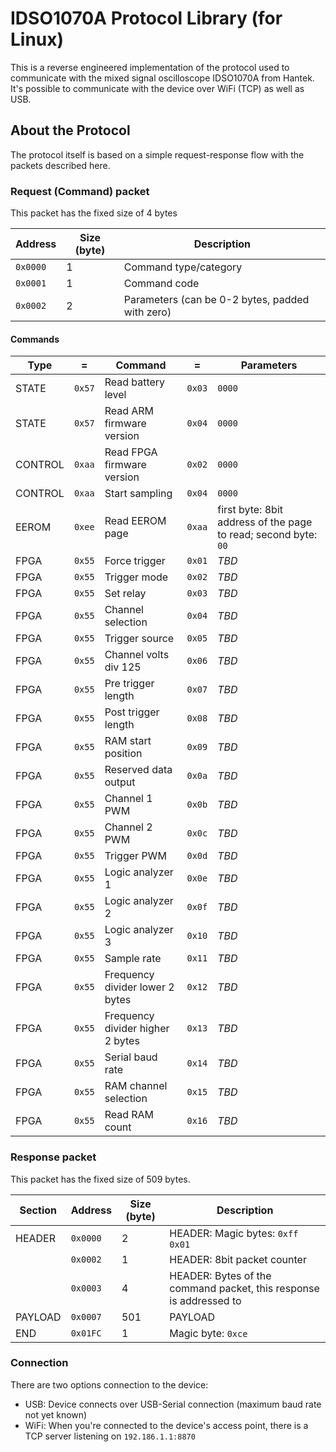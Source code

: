 # IDSO1070A Protocol Library (for Linux)

This is a reverse engineered implementation of the protocol used to communicate with the mixed signal oscilloscope IDSO1070A from Hantek.
It's possible to communicate with the device over WiFi (TCP) as well as USB.

## About the Protocol

The protocol itself is based on a simple request-response flow with the packets described here.

### Request (Command) packet

This packet has the fixed size of 4 bytes

Address|Size (byte)|Description
-|-|-
`0x0000`|1|Command type/category
`0x0001`|1|Command code
`0x0002`|2|Parameters (can be 0-2 bytes, padded with zero)

#### Commands

Type|=|Command|=|Parameters
-|-|-|-|-
STATE|`0x57`|Read battery level|`0x03`|`0000`
STATE|`0x57`|Read ARM firmware version|`0x04`|`0000`
CONTROL|`0xaa`|Read FPGA firmware version|`0x02`|`0000`
CONTROL|`0xaa`|Start sampling|`0x04`|`0000`
EEROM|`0xee`|Read EEROM page|`0xaa`|first byte: 8bit address of the page to read; second byte: `00`
FPGA|`0x55`|Force trigger|`0x01`|*TBD*
FPGA|`0x55`|Trigger mode|`0x02`|*TBD*
FPGA|`0x55`|Set relay|`0x03`|*TBD*
FPGA|`0x55`|Channel selection|`0x04`|*TBD*
FPGA|`0x55`|Trigger source|`0x05`|*TBD*
FPGA|`0x55`|Channel volts div 125|`0x06`|*TBD*
FPGA|`0x55`|Pre trigger length|`0x07`|*TBD*
FPGA|`0x55`|Post trigger length|`0x08`|*TBD*
FPGA|`0x55`|RAM start position|`0x09`|*TBD*
FPGA|`0x55`|Reserved data output|`0x0a`|*TBD*
FPGA|`0x55`|Channel 1 PWM|`0x0b`|*TBD*
FPGA|`0x55`|Channel 2 PWM|`0x0c`|*TBD*
FPGA|`0x55`|Trigger PWM|`0x0d`|*TBD*
FPGA|`0x55`|Logic analyzer 1|`0x0e`|*TBD*
FPGA|`0x55`|Logic analyzer 2|`0x0f`|*TBD*
FPGA|`0x55`|Logic analyzer 3|`0x10`|*TBD*
FPGA|`0x55`|Sample rate|`0x11`|*TBD*
FPGA|`0x55`|Frequency divider lower 2 bytes|`0x12`|*TBD*
FPGA|`0x55`|Frequency divider higher 2 bytes|`0x13`|*TBD*
FPGA|`0x55`|Serial baud rate|`0x14`|*TBD*
FPGA|`0x55`|RAM channel selection|`0x15`|*TBD*
FPGA|`0x55`|Read RAM count|`0x16`|*TBD*

### Response packet

This packet has the fixed size of 509 bytes.

Section|Address|Size (byte)|Description
-|-|-|-
HEADER|`0x0000`|2|HEADER: Magic bytes: `0xff 0x01`
||`0x0002`|1|HEADER: 8bit packet counter
||`0x0003`|4|HEADER: Bytes of the command packet, this response is addressed to
PAYLOAD|`0x0007`|501|PAYLOAD
END|`0x01FC`|1|Magic byte: `0xce`

### Connection

There are two options connection to the device:

* USB: Device connects over USB-Serial connection (maximum baud rate not yet known)
* WiFi: When you're connected to the device's access point, there is a TCP server listening on `192.186.1.1:8870`